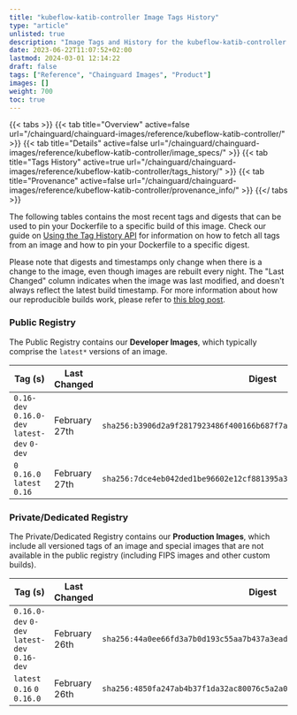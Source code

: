 ```yaml
---
title: "kubeflow-katib-controller Image Tags History"
type: "article"
unlisted: true
description: "Image Tags and History for the kubeflow-katib-controller Chainguard Image"
date: 2023-06-22T11:07:52+02:00
lastmod: 2024-03-01 12:14:22
draft: false
tags: ["Reference", "Chainguard Images", "Product"]
images: []
weight: 700
toc: true
---
```


{{< tabs >}}
{{< tab title="Overview" active=false url="/chainguard/chainguard-images/reference/kubeflow-katib-controller/" >}}
{{< tab title="Details" active=false url="/chainguard/chainguard-images/reference/kubeflow-katib-controller/image_specs/" >}}
{{< tab title="Tags History" active=true url="/chainguard/chainguard-images/reference/kubeflow-katib-controller/tags_history/" >}}
{{< tab title="Provenance" active=false url="/chainguard/chainguard-images/reference/kubeflow-katib-controller/provenance_info/" >}}
{{</ tabs >}}

The following tables contains the most recent tags and digests that can be used to pin your Dockerfile to a specific build of this image. Check our guide on [Using the Tag History API](/chainguard/chainguard-images/using-the-tag-history-api/) for information on how to fetch all tags from an image and how to pin your Dockerfile to a specific digest.

Please note that digests and timestamps only change when there is a change to the image, even though images are rebuilt every night. The "Last Changed" column indicates when the image was last modified, and doesn't always reflect the latest build timestamp. For more information about how our reproducible builds work, please refer to [this blog post](https://www.chainguard.dev/unchained/reproducing-chainguards-reproducible-image-builds).

### Public Registry
The Public Registry contains our **Developer Images**, which typically comprise the `latest*` versions of an image.

| Tag (s)                                       | Last Changed  | Digest                                                                    |
|-----------------------------------------------|---------------|---------------------------------------------------------------------------|
|  `0.16-dev` `0.16.0-dev` `latest-dev` `0-dev` | February 27th | `sha256:b3906d2a9f2817923486f400166b687f7a488e3ac972c05f4a7aab7d106bc22b` |
|  `0` `0.16.0` `latest` `0.16`                 | February 27th | `sha256:7dce4eb042ded1be96602e12cf881395a3e24e2311a58786558cc89e69a9b9a9` |


### Private/Dedicated Registry
The Private/Dedicated Registry contains our **Production Images**, which include all versioned tags of an image and special images that are not available in the public registry (including FIPS images and other custom builds).

| Tag (s)                                       | Last Changed  | Digest                                                                    |
|-----------------------------------------------|---------------|---------------------------------------------------------------------------|
|  `0.16.0-dev` `0-dev` `latest-dev` `0.16-dev` | February 26th | `sha256:44a0ee66fd3a7b0d193c55aa7b437a3eadea91cb311a3d28f7f328af9e10187c` |
|  `latest` `0.16` `0` `0.16.0`                 | February 26th | `sha256:4850fa247ab4b37f1da32ac80076c5a2a026a669c85ea04383a9dc99f77dc6bd` |

